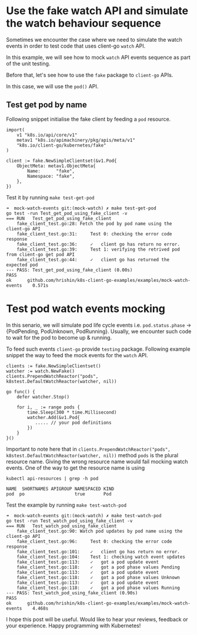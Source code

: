 
# Use the fake watch API and simulate the watch behaviour sequence


Sometimes we encounter the case where we need to simulate the watch events in 
order to test code that uses client-go `watch` API.

In this example, we will see how to mock `watch` API events sequence as part of the unit testing.

Before that, let's see how to use the `fake` package to `client-go` APIs.

In this case, we will use the `pod()` API.

## Test get pod by name

Following snippet initialise the fake client by feeding a  `pod` resource.
```
import(
	v1 "k8s.io/api/core/v1"
	metav1 "k8s.io/apimachinery/pkg/apis/meta/v1"
	"k8s.io/client-go/kubernetes/fake"
)

client := fake.NewSimpleClientset(&v1.Pod{
	ObjectMeta: metav1.ObjectMeta{
		Name:      "fake",
		Namespace: "fake",
	},
})
```

Test it by running `make test-get-pod`

```
➜  mock-watch-events git:(mock-watch) ✗ make test-get-pod
go test -run Test_get_pod_using_fake_client -v
=== RUN   Test_get_pod_using_fake_client
    fake_client_test.go:28: Fetch the pod by pod name using the client-go API 
    fake_client_test.go:31: 	Test 0: checking the error code response
    fake_client_test.go:36: 	✓	client go has return no error.
    fake_client_test.go:39: 	Test 1: verifying the retrived pod from client-go get pod API
    fake_client_test.go:44: 	✓	client go has returned the expected pod
--- PASS: Test_get_pod_using_fake_client (0.00s)
PASS
ok  	github.com/hrishin/k8s-client-go-examples/examples/mock-watch-events	0.571s
```

# Test pod watch events mocking

In this senario, we will simulate pod life cycle events i.e. `pod.status.phase` -> {PodPending,  PodUnknown, PodRunning}.
Usually, we encounter such code to wait for the pod to become up & running.

To feed such events `client-go` provide `testing` package. Following example snippet the way to feed the mock events for the `watch` API.

```
clients := fake.NewSimpleClientset()
watcher := watch.NewFake()
clients.PrependWatchReactor("pods", k8stest.DefaultWatchReactor(watcher, nil))

go func() {
	defer watcher.Stop()

	for i, _ := range pods {
		time.Sleep(300 * time.Millisecond)
		watcher.Add(&v1.Pod{
		   ..... // your pod definitions
		})
	}
}()
```

Important to note here that in `clients.PrependWatchReactor("pods", k8stest.DefaultWatchReactor(watcher, nil))`  method `pods` is the plural resource name. Giving the wrong resource name would fail mocking watch events. One of the way to get the resource name is using 
```
kubectl api-resources | grep -h pod

NAME  SHORTNAMES APIGROUP NAMESPACED KIND
pod  po  				  true 		 Pod
```

Test the example by running `make test-watch-pod`

```
➜  mock-watch-events git:(mock-watch) ✗ make test-watch-pod
go test -run Test_watch_pod_using_fake_client -v
=== RUN   Test_watch_pod_using_fake_client
    fake_client_test.go:90: Watch pod updates by pod name using the client-go API 
    fake_client_test.go:96: 	Test 0: checking the error code response
    fake_client_test.go:101: 	✓	client go has return no error.
    fake_client_test.go:104: 	Test 1: checking watch event updates
    fake_client_test.go:113: 	✓	got a pod update event
    fake_client_test.go:118: 	✓	got a pod phase values Pending
    fake_client_test.go:113: 	✓	got a pod update event
    fake_client_test.go:118: 	✓	got a pod phase values Unknown
    fake_client_test.go:113: 	✓	got a pod update event
    fake_client_test.go:118: 	✓	got a pod phase values Running
--- PASS: Test_watch_pod_using_fake_client (0.90s)
PASS
ok  	github.com/hrishin/k8s-client-go-examples/examples/mock-watch-events	4.468s
```

I hope this post will be useful. Would like to hear your reviews, feedback or your experience. 
Happy programming with Kubernetes!